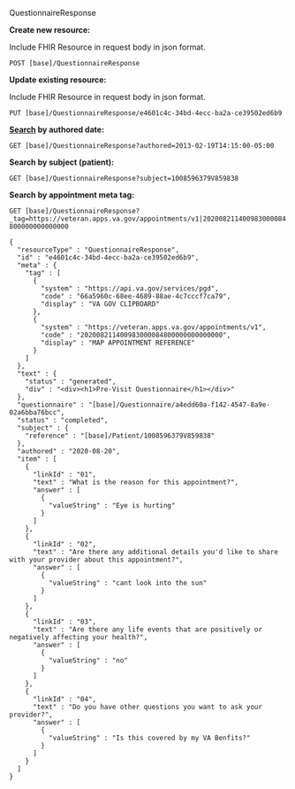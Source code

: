 QuestionnaireResponse

**Create new resource:**

Include FHIR Resource in request body in json format.

`POST [base]/QuestionnaireResponse`

**Update existing resource:**

Include FHIR Resource in request body in json format.

`PUT [base]/QuestionnaireResponse/e4601c4c-34bd-4ecc-ba2a-ce39502ed6b9`

**[Search](https://www.hl7.org/fhir/r4/questionnaireresponse.html#search) by authored date:**

`GET [base]/QuestionnaireResponse?authored=2013-02-19T14:15:00-05:00`

**Search by subject (patient):**

`GET [base]/QuestionnaireResponse?subject=1008596379V859838`

**Search by appointment meta tag:**

`GET [base]/QuestionnaireResponse?_tag=https://veteran.apps.va.gov/appointments/v1|202008211400983000084800000000000000`

```
{
  "resourceType" : "QuestionnaireResponse",
  "id" : "e4601c4c-34bd-4ecc-ba2a-ce39502ed6b9",
  "meta" : {
    "tag" : [
      {
        "system" : "https://api.va.gov/services/pgd",
        "code" : "66a5960c-68ee-4689-88ae-4c7cccf7ca79",
        "display" : "VA GOV CLIPBOARD"
      },
      {
        "system" : "https://veteran.apps.va.gov/appointments/v1",
        "code" : "202008211400983000084800000000000000",
        "display" : "MAP APPOINTMENT REFERENCE"
      }
    ]
  },
  "text" : {
    "status" : "generated",
    "div" : "<div><h1>Pre-Visit Questionnaire</h1></div>"
  },
  "questionnaire" : "[base]/Questionnaire/a4edd60a-f142-4547-8a9e-02a6bba76bcc",
  "status" : "completed",
  "subject" : {
    "reference" : "[base]/Patient/1008596379V859838"
  },
  "authored" : "2020-08-20",
  "item" : [
    {
      "linkId" : "01",
      "text" : "What is the reason for this appointment?",
      "answer" : [
        {
          "valueString" : "Eye is hurting"
        }
      ]
    },
    {
      "linkId" : "02",
      "text" : "Are there any additional details you'd like to share with your provider about this appointment?",
      "answer" : [
        {
          "valueString" : "cant look into the sun"
        }
      ]
    },
    {
      "linkId" : "03",
      "text" : "Are there any life events that are positively or negatively affecting your health?",
      "answer" : [
        {
          "valueString" : "no"
        }
      ]
    },
    {
      "linkId" : "04",
      "text" : "Do you have other questions you want to ask your provider?",
      "answer" : [
        {
          "valueString" : "Is this covered by my VA Benfits?"
        }
      ]
    }
  ]
}
```
